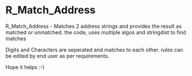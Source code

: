 # R_Match_Address
R_Match_Address - Matches 2 address strings and provides the result as matched or unmatched. the code, uses multiple algos and stringdist to find matches

Digits and Characters are seperated and matches to each other. rules can be edited by end user as per requirements.

Hope it helps :-)
